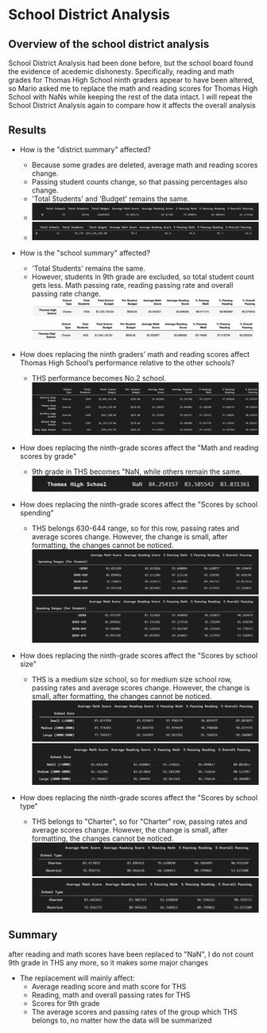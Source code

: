 # School District Analysis
## Overview of the school district analysis
School District Analysis had been done before, but the school board found the evidence of acedemic dishonesty. Specifically, reading and math grades for Thomas High School ninth graders appear to have been altered, so Mario asked me to replace the math and reading scores for Thomas High School with NaNs while keeping the rest of the data intact. I will repeat the School District Analysis again to compare how it affects the overall analysis

## Results
- How is the "district summary" affected?
    - Because some grades are deleted, average math and reading scores change.
    - Passing student counts change, so that passing percentages also change.
    - 'Total Students' and 'Budget' remains the same.
    - ![School_District_Analysis_before](Resources/School_District_Analysis_before.png)
    - ![School_District_Analysis_after](Resources/School_District_Analysis_after.png)

- How is the "school summary" affected?
    - 'Total Students' remains the same.
    - However, students in 9th grade are excluded, so total student count gets less. Math passing rate, reading passing rate and overall passing rate change.
    ![school_summary_before](Resources/school_summary_before.png)
    ![school_summary_after](Resources/school_summary_after.png)
    
- How does replacing the ninth graders’ math and reading scores affect Thomas High School’s performance relative to the other schools?
    - THS performance becomes No.2 school.
    ![top5](Resources/top5.png)

- How does replacing the ninth-grade scores affect the "Math and reading scores by grade"
    -  9th grade in THS becomes "NaN, while others remain the same.
    ![THS_9th](Resources/THS_9th.png)

- How does replacing the ninth-grade scores affect the "Scores by school spending"
    - THS belongs 630-644 range, so for this row, passing rates and average scores change. However, the change is small, after formatting, the changes cannot be noticed.
    ![before](Resources/spending_before.png)
    ![after](Resources/spending_after.png)

- How does replacing the ninth-grade scores affect the "Scores by school size"
    - THS is a medium size school, so for medium size school row, passing rates and average scores change. However, the change is small, after formatting, the changes cannot be noticed.
    ![before](Resources/size_before.png)
    ![after](Resources/size_after.png)

- How does replacing the ninth-grade scores affect the "Scores by school type"
    - THS belongs to "Charter", so	for "Charter" row, passing rates and average scores change. However, the change is small, after formatting, the changes cannot be noticed.
    ![before](Resources/type_before.png)
    ![after](Resources/type_after.png)

## Summary
after reading and math scores have been replaced to "NaN", I do not count 9th grade in THS any more, so it makes some major changes

- The replacement will mainly affect:
    - Average reading score and math score for THS
    - Reading, math and overall passing rates for THS
    - Scores for 9th grade
    - The average scores and passing rates of the group which THS belongs to, no matter how the data will be summarized
    
